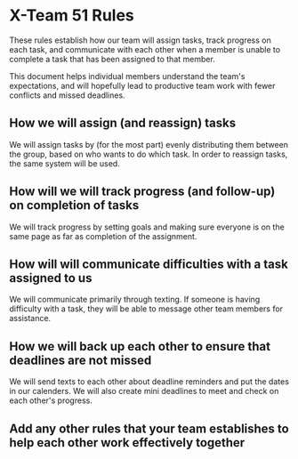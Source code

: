 # X-Team 51 Rules

These rules establish how our team will assign tasks,
track progress on each task, and communicate with each other 
when a member is unable to complete a task that has been assigned to that member.

This document helps individual members understand the team's expectations,
and will hopefully lead to productive team work with fewer conflicts
and missed deadlines.

## How we will assign (and reassign) tasks

We will assign tasks by (for the most part) evenly distributing them between the group, based on who wants to do which task.
In order to reassign tasks, the same system will be used. 

## How will we will track progress (and follow-up) on completion of tasks
We will track progress by setting goals and making sure everyone is on the 
same page as far as completion of the assignment.


## How will will communicate difficulties with a task assigned to us

We will communicate primarily through texting. If someone is having difficulty with a task, 
they will be able to message other team members for assistance. 

## How we will back up each other to ensure that deadlines are not missed
We will send texts to each other about deadline reminders and put the dates in our calenders. We will also create mini deadlines to meet and check on each other's progress.


## Add any other rules that your team establishes to help each other work effectively together



